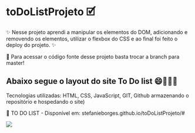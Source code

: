 # toDoListProjeto 🗹

✨ Nesse projeto aprendi a manipular os elementos do DOM, adicionando e removendo os elementos, utilizar o flexbox do CSS e ao final foi feito o deploy do projeto. ✨

📌 Para acessar o código fonte desse projeto basta trocar a branch para master! 

## Abaixo segue o layout do site To Do list 😄👩🏽‍💻

Tecnologias utilizadas: HTML, CSS, JavaScript, GIT, Github armazenando o repositório e hospedando o site)

📌 TO DO LIST - Disponível em: stefanieborges.github.io/toDoListProjeto/#

<img src="https://stefanieborges.github.io/toDoListProjeto/ToDoListImg.png"/>


